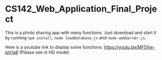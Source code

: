 # CS142_Web_Application_Final_Project
This is a photo sharing app with many functions. Just download and start it by running `npm install`, `node loadDatabase.js` and `node webServer.js`.

Here is a youtube link to display some functions: https://youtu.be/MF5Xw-pm1a8 (Please see in HD mode)

